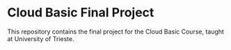 # Cloud Basic Final Project

This repository contains the final project for the Cloud Basic Course, taught at University of Trieste.

